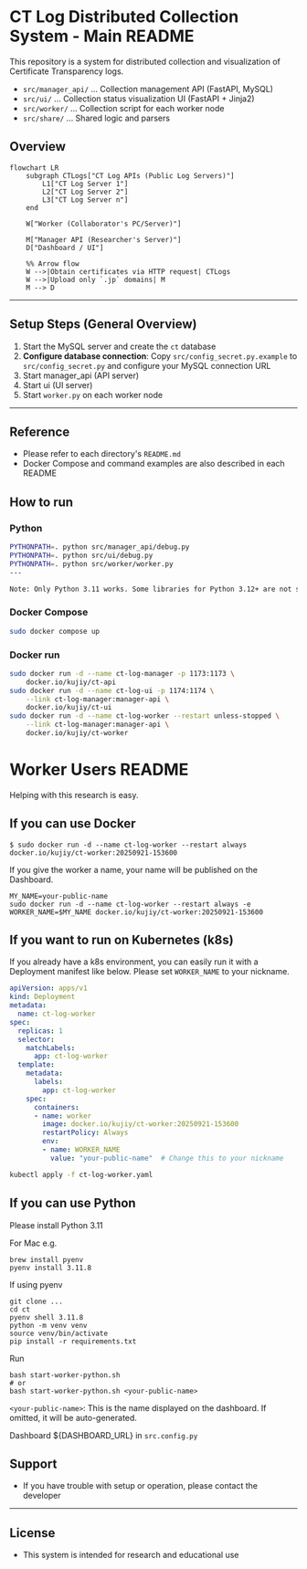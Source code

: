 # CT Log Distributed Collection System - Main README

This repository is a system for distributed collection and visualization of Certificate Transparency logs.

- `src/manager_api/` ... Collection management API (FastAPI, MySQL)
- `src/ui/`  ... Collection status visualization UI (FastAPI + Jinja2)
- `src/worker/`      ... Collection script for each worker node
- `src/share/`       ... Shared logic and parsers

## Overview
```mermaid
flowchart LR
    subgraph CTLogs["CT Log APIs (Public Log Servers)"]
        L1["CT Log Server 1"]
        L2["CT Log Server 2"]
        L3["CT Log Server n"]
    end

    W["Worker (Collaborator's PC/Server)"]

    M["Manager API (Researcher's Server)"]
    D["Dashboard / UI"]

    %% Arrow flow
    W -->|Obtain certificates via HTTP request| CTLogs
    W -->|Upload only `.jp` domains| M
    M --> D

```
---

## Setup Steps (General Overview)

1. Start the MySQL server and create the `ct` database
2. **Configure database connection**: Copy `src/config_secret.py.example` to `src/config_secret.py` and configure your MySQL connection URL
3. Start manager_api (API server)
4. Start ui (UI server)
5. Start `worker.py` on each worker node

---

## Reference
- Please refer to each directory's `README.md`
- Docker Compose and command examples are also described in each README

## How to run
### Python
```sh
PYTHONPATH=. python src/manager_api/debug.py
PYTHONPATH=. python src/ui/debug.py
PYTHONPATH=. python src/worker/worker.py
---

Note: Only Python 3.11 works. Some libraries for Python 3.12+ are not supported yet.

```
### Docker Compose
```sh
sudo docker compose up
```

### Docker run
```sh
sudo docker run -d --name ct-log-manager -p 1173:1173 \
    docker.io/kujiy/ct-api
sudo docker run -d --name ct-log-ui -p 1174:1174 \
    --link ct-log-manager:manager-api \
    docker.io/kujiy/ct-ui
sudo docker run -d --name ct-log-worker --restart unless-stopped \
    --link ct-log-manager:manager-api \
    docker.io/kujiy/ct-worker
```

# Worker Users README
Helping with this research is easy.

## If you can use Docker
```shell
$ sudo docker run -d --name ct-log-worker --restart always docker.io/kujiy/ct-worker:20250921-153600
```
If you give the worker a name, your name will be published on the Dashboard.

```shell
MY_NAME=your-public-name
sudo docker run -d --name ct-log-worker --restart always -e WORKER_NAME=$MY_NAME docker.io/kujiy/ct-worker:20250921-153600
```

## If you want to run on Kubernetes (k8s)
If you already have a k8s environment, you can easily run it with a Deployment manifest like below. Please set `WORKER_NAME` to your nickname.

```yaml
apiVersion: apps/v1
kind: Deployment
metadata:
  name: ct-log-worker
spec:
  replicas: 1
  selector:
    matchLabels:
      app: ct-log-worker
  template:
    metadata:
      labels:
        app: ct-log-worker
    spec:
      containers:
      - name: worker
        image: docker.io/kujiy/ct-worker:20250921-153600
        restartPolicy: Always
        env:
        - name: WORKER_NAME
          value: "your-public-name"  # Change this to your nickname        
```

```bash
kubectl apply -f ct-log-worker.yaml
```

## If you can use Python
Please install Python 3.11

For Mac
e.g.
```shell
brew install pyenv
pyenv install 3.11.8
```

If using pyenv
```shell
git clone ...
cd ct
pyenv shell 3.11.8
python -m venv venv
source venv/bin/activate
pip install -r requirements.txt
```

Run
```shell
bash start-worker-python.sh
# or
bash start-worker-python.sh <your-public-name>
```
`<your-public-name>`: This is the name displayed on the dashboard. If omitted, it will be auto-generated.

Dashboard
${DASHBOARD_URL} in `src.config.py`

## Support
- If you have trouble with setup or operation, please contact the developer

---

## License
- This system is intended for research and educational use
